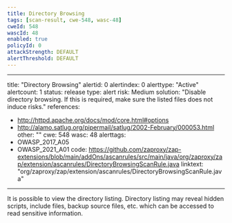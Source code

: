 ```yaml
---
title: Directory Browsing
tags: [scan-result, cwe-548, wasc-48]
cweId: 548
wascId: 48
enabled: true
policyId: 0
attackStrength: DEFAULT
alertThreshold: DEFAULT
---
```


---
title: "Directory Browsing"
alertid: 0
alertindex: 0
alerttype: "Active"
alertcount: 1
status: release
type: alert
risk: Medium
solution: "Disable directory browsing.  If this is required, make sure the listed files does not induce risks."
references:
   - http://httpd.apache.org/docs/mod/core.html#options
   - http://alamo.satlug.org/pipermail/satlug/2002-February/000053.html
other: ""
cwe: 548
wasc: 48
alerttags: 
  - OWASP_2017_A05
  - OWASP_2021_A01
code: https://github.com/zaproxy/zap-extensions/blob/main/addOns/ascanrules/src/main/java/org/zaproxy/zap/extension/ascanrules/DirectoryBrowsingScanRule.java
linktext: "org/zaproxy/zap/extension/ascanrules/DirectoryBrowsingScanRule.java"
---
It is possible to view the directory listing.  Directory listing may reveal hidden scripts, include files, backup source files, etc. which can be accessed to read sensitive information.
